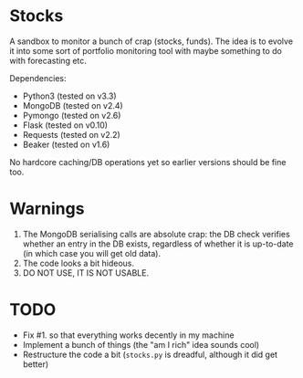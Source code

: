 Stocks
======

A sandbox to monitor a bunch of crap (stocks, funds). The idea is to evolve it into some sort of portfolio monitoring
tool with maybe something to do with forecasting etc.

Dependencies:

* Python3 (tested on v3.3)
* MongoDB (tested on v2.4)
* Pymongo (tested on v2.6)
* Flask (tested on v0.10)
* Requests (tested on v2.2)
* Beaker (tested on v1.6)

No hardcore caching/DB operations yet so earlier versions should be fine too.

Warnings
========

1. The MongoDB serialising calls are absolute crap: the DB check verifies whether an entry in the DB exists, regardless
of whether it is up-to-date (in which case you will get old data).
2. The code looks a bit hideous.
3. DO NOT USE, IT IS NOT USABLE.

TODO
====

* Fix \#1. so that everything works decently in my machine
* Implement a bunch of things (the "am I rich" idea sounds cool)
* Restructure the code a bit (`stocks.py` is dreadful, although it did get better)
